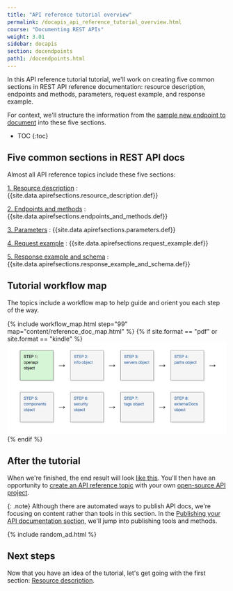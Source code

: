 ```yaml
---
title: "API reference tutorial overview"
permalink: /docapis_api_reference_tutorial_overview.html
course: "Documenting REST APIs"
weight: 3.01
sidebar: docapis
section: docendpoints
path1: /docendpoints.html
---
```


In this API reference tutorial tutorial, we'll work on creating five common sections in REST API reference documentation: resource description, endpoints and methods, parameters, request example, and response example.

For context, we'll structure the information from the [sample new endpoint to document](docapis_new_endpoint_to_doc.html) into these five sections.

* TOC
{:toc}

## Five common sections in REST API docs

Almost all API reference topics include these five sections:

[1. Resource description](docapis_resource_descriptions.html)
:  {{site.data.apirefsections.resource_description.def}}

[2. Endpoints and methods](docapis_resource_endpoints.html)
: {{site.data.apirefsections.endpoints_and_methods.def}}

[3. Parameters](docapis_doc_parameters.html)
: {{site.data.apirefsections.parameters.def}}

[4. Request example](docapis_doc_sample_requests.html)
: {{site.data.apirefsections.request_example.def}}

[5. Response example and schema](docapis_doc_sample_responses_and_schema.html)
: {{site.data.apirefsections.response_example_and_schema.def}}

## Tutorial workflow map

The topics include a workflow map to help guide and orient you each step of the way.

<div style="margin-top:15px; margin-bottom: 15px;">
{% include workflow_map.html step="99" map="content/reference_doc_map.html"  %}
{% if site.format == "pdf" or site.format == "kindle" %}
<a class="noExtIcon" href="docapis_resource_descriptions.html"><img src="images/openapistep1.png"/></a>
{% endif %}
</div>

## After the tutorial

When we're finished, the end result will look [like this](docapis_finished_doc_result.html). You'll then have an opportunity to [create an API reference topic](docapis_api_reference_activity.html) with your own [open-source API project](docapis_find_open_source_project.html).

{: .note}
Although there are automated ways to publish API docs, we're focusing on content rather than tools in this section. In the [Publishing your API documentation section](publishingapis.html), we'll jump into publishing tools and methods.

{% include random_ad.html %}

## Next steps

Now that you have an idea of the tutorial, let's get going with the first section: [Resource description](docapis_resource_descriptions.html).

